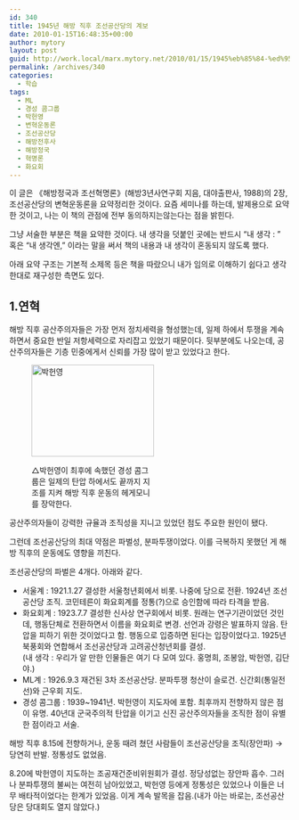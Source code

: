 ```yaml
---
id: 340
title: 1945년 해방 직후 조선공산당의 계보
date: 2010-01-15T16:48:35+00:00
author: mytory
layout: post
guid: http://work.local/marx.mytory.net/2010/01/15/1945%eb%85%84-%ed%95%b4%eb%b0%a9-%ec%a7%81%ed%9b%84-%ec%a1%b0%ec%84%a0%ea%b3%b5%ec%82%b0%eb%8b%b9%ec%9d%98-%ea%b3%84%eb%b3%b4/
permalink: /archives/340
categories:
  - 학습
tags:
  - ML
  - 경성 콤그룹
  - 박헌영
  - 변혁운동론
  - 조선공산당
  - 해방전후사
  - 해방정국
  - 혁명론
  - 화요회
---
```

이 글은 《해방정국과 조선혁명론》(해방3년사연구회 지음, 대야출판사, 1988)의 2장, 조선공산당의 변혁운동론을 요약정리한 것이다. 요즘 세미나를 하는데, 발제용으로 요약한 것이고, 나는 이 책의 관점에 전부 동의하지는않는다는 점을 밝힌다.

그냥 서술한 부분은 책을 요약한 것이다. 내 생각을 덧붙인 곳에는 반드시 &#8220;내 생각 : &#8221; 혹은 &#8220;내 생각엔,&#8221; 이라는 말을 써서 책의 내용과 내 생각이 혼동되지 않도록 했다.

아래 요약 구조는 기본적 소제목 등은 책을 따랐으니 내가 임의로 이해하기 쉽다고 생각한대로 재구성한 측면도 있다.

## 1.연혁

해방 직후 공산주의자들은 가장 먼저 정치세력을 형성했는데, 일제 하에서 투쟁을 계속하면서 중요한 반일 저항세력으로 자리잡고 있었기 때문이다. 뒷부분에도 나오는데, 공산주의자들은 기층 민중에게서 신뢰를 가장 많이 받고 있었다고 한다. <figure style="width: 220px" class="wp-caption aligncenter">

<img src="http://work.local/marx.mytory.net/wp-content/uploads/1/cfile8.uf.1437071B4B509C1AB8409D.jpg" width="220" height="165" alt="박헌영" filename="cfile8.uf.1437071B4B509C1AB8409D.jpg" filemime="" /><figcaption class="wp-caption-text">△박헌영이 최후에 속했던 경성 콤그룹은 일제의 탄압 하에서도 끝까지 지조를 지켜 해방 직후 운동의 헤게모니를 장악한다.</figcaption></figure> 

공산주의자들이 강력한 규율과 조직성을 지니고 있었던 점도 주요한 원인이 됐다.

그런데 조선공산당의 최대 약점은 파벌성, 분파투쟁이었다. 이를 극복하지 못했던 게 해방 직후의 운동에도 영향을 끼친다.

조선공산당의 파벌은 4개다. 아래와 같다.

<ul style="list-style-type: disc; ">
  <li>
    서울계 : 1921.1.27 결성한 서울청년회에서 비롯. 나중에 당으로 전환. 1924년 조선공산당 조직. 코민테른이 화요회계를 정통(?)으로 승인함에 따라 타격을 받음.
  </li>
  <li>
    화요회계 : 1923.7.7 결성한 신사상 연구회에서 비롯. 원래는 연구기관이었던 것인데, 행동단체로 전환하면서 이름을 화요회로 변경. 선언과 강령은 발표하지 않음. 탄압을 피하기 위한 것이었다고 함. 행동으로 입증하면 된다는 입장이었다고. 1925년 북풍회와 연합해서 조선공산당과 고려공산청년회를 결성.<br /> (내 생각 : 우리가 알 만한 인물들은 여기 다 모여 있다. 홍명희, 조봉암, 박헌영, 김단야.)
  </li>
  <li>
    ML계 : 1926.9.3 재건된 3차 조선공산당. 분파투쟁 청산이 슬로건. 신간회(통일전선)와 근우회 지도.
  </li>
  <li>
    경성 콤그룹 : 1939~1941년. 박헌영이 지도자에 포함. 최후까지 전향하지 않은 점이 유명. 40년대 군국주의적 탄압을 이기고 신진 공산주의자들을 조직한 점이 유별한 점이라고 서술.
  </li>
</ul>

해방 직후 8.15에 전향하거나, 운동 때려 쳤던 사람들이 조선공산당을 조직(장안파) → 당연히 반발. 정통성도 없었음.

8.20에 박헌영이 지도하는 조공재건준비위원회가 결성. 정당성없는 장안파 흡수. 그러나 분파투쟁의 불씨는 여전히 남아있었고, 박헌영 등에게 정통성은 있었으나 이들은 너무 배타적이었다는 한계가 있었음. 이게 계속 발목을 잡음.(내가 아는 바로는, 조선공산당은 당대회도 열지 않았다.)